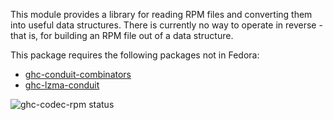 This module provides a library for reading RPM files and converting them into
useful data structures. There is currently no way to operate in reverse - that
is, for building an RPM file out of a data structure.

This package requires the following packages not in Fedora:

* [ghc-conduit-combinators](../ghc-conduit-combinators)
* [ghc-lzma-conduit](../ghc-lzma-conduit)

![ghc-codec-rpm status](https://copr.fedorainfracloud.org/coprs/g/weldr/bdcs-haskell-deps/package/ghc-codec-rpm/status_image/last_build.png)
